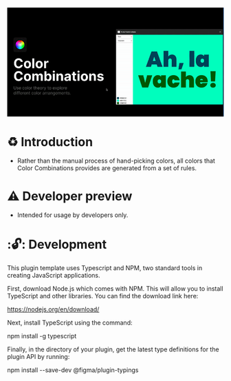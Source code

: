 ![Alt Text](https://github.com/Liam-hi/figma-color-combinations/blob/master/media/color-combinations.gif?raw=true)

# :recycle: Introduction

- Rather than the manual process of hand-picking colors, all colors that Color Combinations provides are generated from a set of rules.

# :warning: Developer preview

-  Intended for usage by developers only.

# ::unlock:: Development

This plugin template uses Typescript and NPM, two standard tools in creating JavaScript applications.

First, download Node.js which comes with NPM. This will allow you to install TypeScript and other
libraries. You can find the download link here:

  https://nodejs.org/en/download/

Next, install TypeScript using the command:

  npm install -g typescript

Finally, in the directory of your plugin, get the latest type definitions for the plugin API by running:

  npm install --save-dev @figma/plugin-typings
